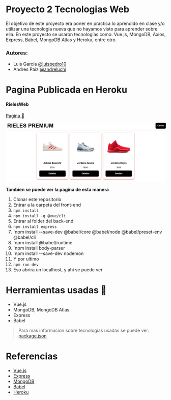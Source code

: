 # Proyecto 2 Tecnologias Web

El objetivo de este proyecto era poner en practica lo aprendido en clase y/o utilizar una tecnologia nueva que no hayamos visto para aprender sobre ella. En este proyecto se usaron tecnologías como: Vue.js, MongoDB, Axios, Express, Babel, MongoDB Atlas y Heroku, entre otro.

### Autores:
- Luis García [@luispedro10](https://github.com/luispedro10)
- Andres Paiz [@andreluchi](https://github.com/andreluchi)

# Pagina Publicada en Heroku
#### RielesWeb
[Pagina :link:](https://rielesweb.herokuapp.com/products)

![Pagina: ](riel.PNG)


**Tambien se puede ver la pagina de esta manera**

1. Clonar este repositorio 
2. Entrar a la carpeta del front-end
3. `npm install`
4. `npm install -g @vue/cli`
5. Entrar al folder del back-end
6. `npm install express`
7. `npm install --save-dev @babel/core @babel/node @babel/preset-env @babel/cli 
8. `npm install @babel/runtime
9. `npm install body-parser
10. `npm install --save-dev nodemon
11. Y por ultimo
12. `npm run dev`
13. Eso abrira un localhost, y ahi se puede ver


# Herramientas usadas :wrench:
* Vue.js
* MongoDB, MongoDB  Atlas
* Express
* Babel

> Para mas informacion sobre tecnologias usadas se puede ver: [package.json](/package.json)


# Referencias

- [Vue.js](https://vuejs.org/)
- [Express](https://expressjs.com/es/)
- [MongoDB](https://www.mongodb.com/)
- [Babel](https://babeljs.io/)
- [Heroku](https://www.heroku.com/)
